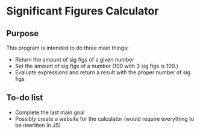 # Significant Figures Calculator

## Purpose
This program is intended to do three main 
things:
* Return the amount of sig figs of a given number
* Set the amount of sig figs of a number (100 with 3 sig figs is 100.)
* Evaluate expressions and return a result with the proper number of sig figs

## To-do list
* Complete the last main goal
* Possibly create a website for the calculator (would require everything to be rewritten in JS)
